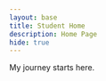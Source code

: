 ```yaml
---
layout: base
title: Student Home 
description: Home Page
hide: true
---
```


My journey starts here.

